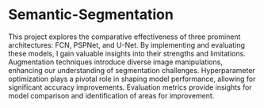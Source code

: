 # Semantic-Segmentation


This project explores the comparative effectiveness of three prominent architectures: FCN, PSPNet, and U-Net. By implementing and evaluating these models, I gain valuable insights into their strengths and limitations. Augmentation techniques introduce diverse image manipulations, enhancing our understanding of segmentation challenges. Hyperparameter optimization plays a pivotal role in shaping model performance, allowing for significant accuracy improvements. Evaluation metrics provide insights for model comparison and identification of areas for improvement.

